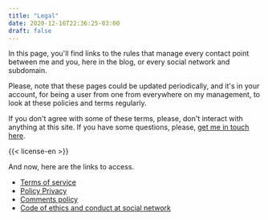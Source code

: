 ```yaml
---
title: "Legal"
date: 2020-12-16T22:36:25-03:00
draft: false
---
```

In this page, you'll find links to the rules that manage every contact point between me and you, here in the blog, or every social network and subdomain.

Please, note that these pages could be updated periodically, and it's in your account, for being a user from one from everywhere on my management, to look at these policies and terms regularly.

If you don't agree with some of these terms, please, don't interact with anything at this site. If you have some questions, please, [get me in touch here][contact].

{{< license-en >}}

And now, here are the links to access.

* [Terms of service][termos]
* [Policy Privacy][privacidade]
* [Comments policy][comentarios]
* [Code of ethics and conduct at social network][etica]

[contact]: mailto:leo@leocarvalho.dev
[termos]: /en/tos
[privacidade]: /privacy-policy
[comentarios]: /comments
[etica]: https://github.com/brazil-it-groups/code-of-conduct/blob/master/README.md
